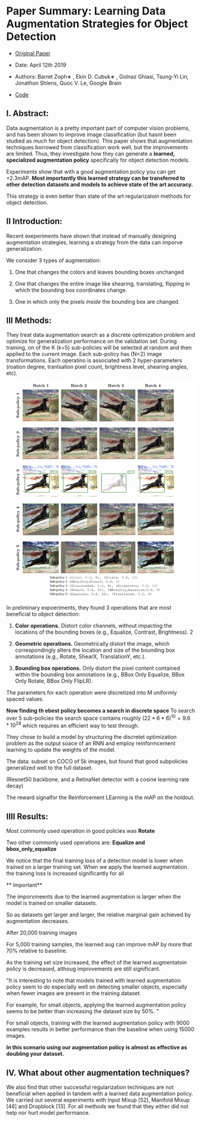 # Paper Summary: Learning Data Augmentation Strategies for Object Detection



- [Original Paper](https://arxiv.org/pdf/1906.11172.pdf)

- Date: April 12th 2019

- Authors: Barret Zoph∗ , Ekin D. Cubuk∗ , Golnaz Ghiasi, Tsung-Yi Lin, Jonathon Shlens, Quoc V. Le, Google Brain


- [Code](https://github.com/tensorflow/tpu/tree/master/models/official/detection)



## I. Abstract:

Data augmentation is a pretty important part of computer vision problems, and has been shown to improve image classification  (but hasnt been studied as much for object detection). This paper shows that augmentation techniques borrowed from classification work well, but the improvements are limited. Thus, they investigate how they can generate a **learned, specialized augmentation policy** specifically for object detection models. 

Experiments show that with a good augmentation policy you can get +2.3mAP. **Most importantly this learned strategy can be transferred to other detection datasets and models to achieve state of the art accuracy.**

This strategy is even better than state of the art regularizatoin methods for object detection. 


## II Introduction:

Recent exeperiments have shown that instead of manually designing augmentation strategies, learning a strategy from the data can imporve generalization. 

We consider 3 types of augmentation:

1. One that changes the colors and leaves bounding boxes unchanged

2. One that changes the entire image like shearing, translating, flipping in which the bounding box coordinates change.

3. One in which only the pixels _inside_ the bounding box are changed.


## III Methods:

They treat data augmentation search as a discrete optimization problem and optimize for generalization performance on the validation set. During training, on of the K (k=5) sub-policies will be selected at random and then applied to the current image. Each sub-policy has (N=2) image transformations. Each operatino is associated with 2 hyper-parameters (roation degree, tranlsation pixel count, brightness level, shearing angles, etc).


![Example policies ](/images/image_policies.png "5 Example Policies")


In preliminary expoeriments, they found 3 operations that are most beneficial to object detection:

1. **Color operations.** Distort color channels, without
impacting the locations of the bounding boxes (e.g.,
Equalize, Contrast, Brightness). 2

2. **Geometric operations.**  Geometrically distort the image, which correspondingly alters the location and
size of the bounding box annotations (e.g., Rotate,
ShearX, TranslationY, etc.).


3. **Bounding box operations.** Only distort the
pixel content contained within the bounding
box annotations (e.g., BBox Only Equalize,
BBox Only Rotate, BBox Only FlipLR).



The parameters for each operation were discretized into M uniformly spaced values. 

**Now finding th ebest policy becomes a search in discrete space** To search over 5 sub-policies the search space contains roughly $(22*6*6)^10 = 9.6*10^28$  which requires an efficient way to test through.

They chose to build a model by structuring the discretet optimization problem as the output soace of an RNN and employ reinformcement learning to update the weights of the model. 

The data: subset on COCO of 5k images, but found that good subpolicies generalized well to the full dataset. 

(Resnet50 backbone, and a RetinaNet detector with a cosine learning rate decay)

The reward signalfor the Reinforcement LEarning is the mAP on the holdout.



##  IIII Results:

Most commonly used operation in good policies was **Rotate** 

Two other commonly used operations are: **Equalize and bbox_only_equalize**


We notice that the final training loss of a detection model is lower when trained on a larger training set. When we apply the learned augmentation. the training loss is increased significantly for all


** Important**

The imporvmeents due to the learned augmentation is larger when the model is trained on smaller datasets. 

So as datasets get larger and larger, the relative marginal gain achieved by augmentation decreases. 

After 20,000 training images 


For 5,000 training samples, the learned aug can improve mAP by more that 70% relative to baseline. 

As the training set size increased, the effect of the learned augmentatoin policy is decreased, althoug improvements are still significant. 



"It is interesting to note that models trained with learned augmentation policy seem to do especially well on detecting
smaller objects, especially when fewer images are present in
the training dataset. 

For example, for small objects, applying the learned augmentation policy seems to be better than
increasing the dataset size by 50%. "

For
small objects, training with the learned augmentation policy
with 9000 examples results in better performance than the
baseline when using 15000 images. 

**In this scenario using our augmentation policy is almost as effective as doubling your dataset.**

## IV. What about other augmentation techniques?

We also find that other successful regularization techniques are not beneficial when applied in tandem with a
learned data augmentation policy. We carried out several
experiments with Input Mixup [52], Manifold Mixup [46]
and Dropblock [13]. For all methods we found that they
either did not help nor hurt model performance.

